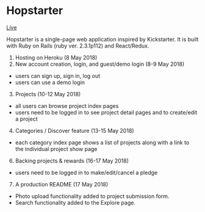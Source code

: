 # Hopstarter

[Live](http://hopstarter.herokuapp.com/#/home)

Hopstarter is a single-page web application inspired by Kickstarter. It is built with Ruby on Rails (ruby ver. 2.3.1p112) and React/Redux.

1. Hosting on Heroku (8 May 2018)   
2. New account creation, login, and guest/demo login (8-9 May 2018)   
  * users can sign up, sign in, log out   
  * users can use a demo login   
3. Projects (10-12 May 2018)   
  * all users can browse project index pages   
  * users need to be logged in to see project detail pages and to create/edit a project   
4. Categories / Discover feature (13-15 May 2018)      
  * each category index page shows a list of projects along with a link to the individual project show page
6. Backing projects & rewards (16-17 May 2018)   
  * users need to be logged in to make/edit/cancel a pledge  
7. A production README (17 May 2018)     


* Photo upload functionality added to project submission form.
* Search functionality added to the Explore page.
